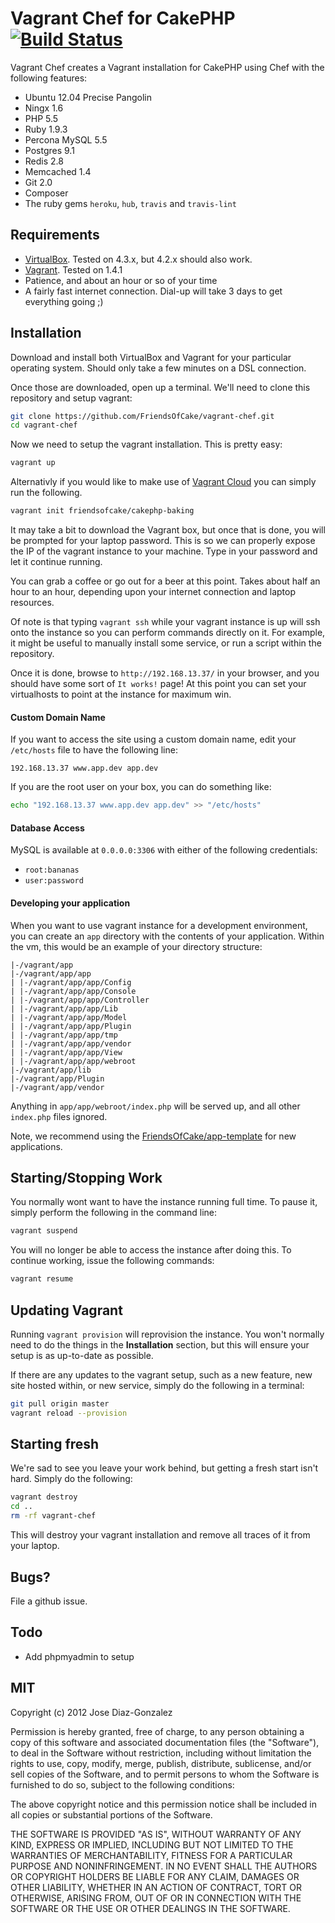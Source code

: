 # Vagrant Chef for CakePHP [![Build Status](https://travis-ci.org/FriendsOfCake/vagrant-chef.svg)](https://travis-ci.org/FriendsOfCake/vagrant-chef)


Vagrant Chef creates a Vagrant installation for CakePHP using Chef with the following features:

- Ubuntu 12.04 Precise Pangolin
- Ningx 1.6
- PHP 5.5
- Ruby 1.9.3
- Percona MySQL 5.5
- Postgres 9.1
- Redis 2.8
- Memcached 1.4
- Git 2.0
- Composer
- The ruby gems `heroku`, `hub`, `travis` and `travis-lint`

## Requirements

- [VirtualBox](https://www.virtualbox.org/wiki/Downloads). Tested on 4.3.x, but 4.2.x should also work.
- [Vagrant](http://www.vagrantup.com/downloads.html). Tested on 1.4.1
- Patience, and about an hour or so of your time
- A fairly fast internet connection. Dial-up will take 3 days to get everything going ;)

## Installation

Download and install both VirtualBox and Vagrant for your particular operating system. Should only take a few minutes on a DSL connection.

Once those are downloaded, open up a terminal. We'll need to clone this repository and setup vagrant:

```bash
git clone https://github.com/FriendsOfCake/vagrant-chef.git
cd vagrant-chef
```

Now we need to setup the vagrant installation. This is pretty easy:

```bash
vagrant up
```

Alternativly if you would like to make use of [Vagrant Cloud](https://vagrantcloud.com/friendsofcake/cakephp-baking/version/1) you can simply run the following.

```bash
vagrant init friendsofcake/cakephp-baking
```

It may take a bit to download the Vagrant box, but once that is done, you will be prompted for your laptop password. This is so we can properly expose the IP of the vagrant instance to your machine. Type in your password and let it continue running.

You can grab a coffee or go out for a beer at this point. Takes about half an hour to an hour, depending upon your internet connection and laptop resources.

Of note is that typing `vagrant ssh` while your vagrant instance is up will ssh onto the instance so you can perform commands directly on it. For example, it might be useful to manually install some service, or run a script within the repository.

Once it is done, browse to `http://192.168.13.37/` in your browser, and you should have some sort of `It works!` page! At this point you can set your virtualhosts to point at the instance for maximum win.

#### Custom Domain Name

If you want to access the site using a custom domain name, edit your `/etc/hosts` file to have the following line:

    192.168.13.37 www.app.dev app.dev

If you are the root user on your box, you can do something like:

```bash
echo "192.168.13.37 www.app.dev app.dev" >> "/etc/hosts"
```

#### Database Access

MySQL is available at `0.0.0.0:3306` with either of the following credentials:

- `root:bananas`
- `user:password`

#### Developing your application

When you want to use vagrant instance for a development environment, you can create an `app` directory with the contents of your application. Within the vm, this would be an example of your directory structure:

    |-/vagrant/app
    |-/vagrant/app/app
    | |-/vagrant/app/app/Config
    | |-/vagrant/app/app/Console
    | |-/vagrant/app/app/Controller
    | |-/vagrant/app/app/Lib
    | |-/vagrant/app/app/Model
    | |-/vagrant/app/app/Plugin
    | |-/vagrant/app/app/tmp
    | |-/vagrant/app/app/vendor
    | |-/vagrant/app/app/View
    | |-/vagrant/app/app/webroot
    |-/vagrant/app/lib
    |-/vagrant/app/Plugin
    |-/vagrant/app/vendor

Anything in `app/app/webroot/index.php` will be served up, and all other `index.php` files ignored.

Note, we recommend using the [FriendsOfCake/app-template](https://github.com/FriendsOfCake/app-template) for new applications.

## Starting/Stopping Work

You normally wont want to have the instance running full time. To pause it, simply perform the following in the command line:

```bash
vagrant suspend
```

You will no longer be able to access the instance after doing this. To continue working, issue the following commands:

```bash
vagrant resume
```

## Updating Vagrant

Running `vagrant provision` will reprovision the instance. You won't normally need to do the things in the **Installation** section, but this will ensure your setup is as up-to-date as possible.

If there are any updates to the vagrant setup, such as a new feature, new site hosted within, or new service, simply do the following in a terminal:

```bash
git pull origin master
vagrant reload --provision
```

## Starting fresh

We're sad to see you leave your work behind, but getting a fresh start isn't hard. Simply do the following:

```bash
vagrant destroy
cd ..
rm -rf vagrant-chef
```

This will destroy your vagrant installation and remove all traces of it from your laptop.

## Bugs?

File a github issue.

## Todo

- Add phpmyadmin to setup

## MIT

Copyright (c) 2012 Jose Diaz-Gonzalez

Permission is hereby granted, free of charge, to any person obtaining a copy of this software and associated documentation files (the "Software"), to deal in the Software without restriction, including without limitation the rights to use, copy, modify, merge, publish, distribute, sublicense, and/or sell copies of the Software, and to permit persons to whom the Software is furnished to do so, subject to the following conditions:

The above copyright notice and this permission notice shall be included in all copies or substantial portions of the Software.

THE SOFTWARE IS PROVIDED "AS IS", WITHOUT WARRANTY OF ANY KIND, EXPRESS OR IMPLIED, INCLUDING BUT NOT LIMITED TO THE WARRANTIES OF MERCHANTABILITY, FITNESS FOR A PARTICULAR PURPOSE AND NONINFRINGEMENT. IN NO EVENT SHALL THE AUTHORS OR COPYRIGHT HOLDERS BE LIABLE FOR ANY CLAIM, DAMAGES OR OTHER LIABILITY, WHETHER IN AN ACTION OF CONTRACT, TORT OR OTHERWISE, ARISING FROM, OUT OF OR IN CONNECTION WITH THE SOFTWARE OR THE USE OR OTHER DEALINGS IN THE SOFTWARE.
